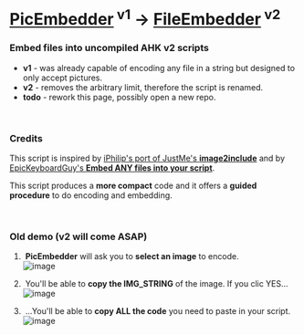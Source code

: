 # [PicEmbedder](https://github.com/DavidBevi/PicEmbedder/blob/main/pic_embedder_v1.ahk)<sup> v1</sup> → [FileEmbedder](https://github.com/DavidBevi/PicEmbedder/blob/main/file_embedder_v2.ahk)<sup> v2</sup>
### Embed files into uncompiled AHK v2 scripts

- **v1** - was already capable of encoding any file in a string but designed to only accept pictures.
- **v2** - removes the arbitrary limit, therefore the script is renamed.
- **todo** - rework this page, possibly open a new repo.

<br/>

### Credits

This script is inspired by [iPhilip's port of JustMe's **image2include**](https://www.autohotkey.com/boards/viewtopic.php?f=83&t=119966) and by [EpicKeyboardGuy's **Embed ANY files into your script**](https://www.reddit.com/r/AutoHotkey/comments/1ina2y7/embed_any_files_into_your_script/).

This script produces a **more compact** code and it offers a **guided procedure** to do encoding and embedding.

<br/>

### Old demo (v2 will come ASAP)

1. &nbsp;**PicEmbedder** will ask you to **select an image** to encode.<br>![image](https://github.com/user-attachments/assets/ea03d072-ca1a-41f6-97c1-71b8b2923dbf)

2. &nbsp;You'll be able to **copy the IMG_STRING** of the image. If you clic YES...<br>![image](https://github.com/user-attachments/assets/b0ab8141-d753-4349-890b-89bd50e5a917)

3. &nbsp;...You'll be able to **copy ALL the code** you need to paste in your script.<br>![image](https://github.com/user-attachments/assets/a3984cb9-8341-4b1f-a031-39154e44825e)
